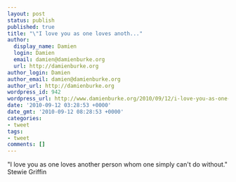 ```yaml
---
layout: post
status: publish
published: true
title: "\"I love you as one loves anoth..."
author:
  display_name: Damien
  login: Damien
  email: damien@damienburke.org
  url: http://damienburke.org
author_login: Damien
author_email: damien@damienburke.org
author_url: http://damienburke.org
wordpress_id: 942
wordpress_url: http://www.damienburke.org/2010/09/12/i-love-you-as-one-loves-anoth/
date: '2010-09-12 03:28:53 +0000'
date_gmt: '2010-09-12 08:28:53 +0000'
categories:
- tweet
tags:
- tweet
comments: []
---
```

<p>"I love you as one loves another person whom one simply can't do without." Stewie Griffin</p>
